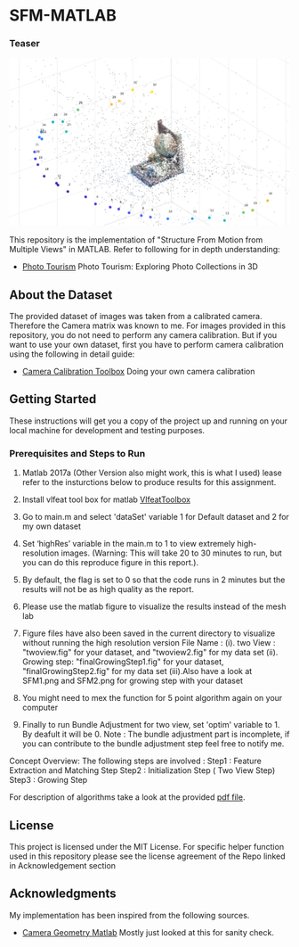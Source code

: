 # SFM-MATLAB
### Teaser 
![alt text](https://github.com/iSarmad/SFM-MATLAB/blob/master/SFM2.png)

This repository is the implementation of "Structure From Motion from Multiple Views" in MATLAB. Refer to following for in depth understanding:

* [Photo Tourism](http://phototour.cs.washington.edu/Photo_Tourism.pdf) Photo Tourism: Exploring Photo Collections in 3D

## About the Dataset
The provided dataset of images was taken from a calibrated camera. Therefore the Camera matrix was known to me. For images provided in this repository, you do not need to perform any camera calibration. But if you want to use your own dataset, first you have to perform camera calibration using the following in detail guide: 

* [Camera Calibration Toolbox](http://www.vision.caltech.edu/bouguetj/calib_doc/htmls/own_calib.html) Doing your own camera calibration


## Getting Started

These instructions will get you a copy of the project up and running on your local machine for development and testing purposes. 

### Prerequisites and Steps to Run

1.  Matlab 2017a (Other Version also might work, this is what I used)
lease refer to the insturctions below to produce results for this assignment.

2. Install vlfeat tool box for matlab [VlfeatToolbox](http://www.vlfeat.org/install-matlab.html)

3. Go to main.m and select 'dataSet' variable 1 for Default dataset and 2 for my own dataset

4. Set ‘highRes’ variable in the main.m to 1 to view extremely high-resolution images. 
(Warning: This will take 20 to 30 minutes to run, but you can do this reproduce figure in this report.).  

5. By default, the flag is set to 0 so that the code runs in 2 minutes but the results will
not be as high quality as the report.

6. Please use the matlab figure to visualize the results instead of the mesh lab

7. Figure files have also been saved in the current directory to visualize without running the high 
resolution version
 File Name : 
  (i). two View : "twoview.fig" for your dataset, and "twoview2.fig" for my data set
   (ii). Growing step: "finalGrowingStep1.fig" for your dataset, "finalGrowingStep2.fig" for my data set
    (iii).Also have a look at SFM1.png and SFM2.png for growing step with your dataset

8. You might need to mex the function for 5 point algorithm again on your computer 

9. Finally to run Bundle Adjustment for two view, set 'optim' variable to 1. By deafult it will be 0.
Note : The bundle adjustment part is incomplete, if you can contribute to the bundle adjustment step feel free to notify me.

Concept Overview:
The following steps are involved :
Step1 : Feature Extraction and Matching Step
Step2 : Initialization Step ( Two View Step)
Step3 : Growing Step

For description of algorithms take a look at the provided [pdf file](https://github.com/iSarmad/SFM-MATLAB/blob/master/Summary%20of%20Algorithms.pdf).

## License

This project is licensed under the MIT License. 
For specific helper function used in this repository please see the license agreement of the Repo linked in Acknowledgement section
## Acknowledgments
My implementation has been inspired from the following sources.

* [Camera Geometry Matlab](https://uk.mathworks.com/matlabcentral/fileexchange/47032-camera-geometry-algorithms?focused=3822640&tab=function) Mostly just looked at this for sanity check.
